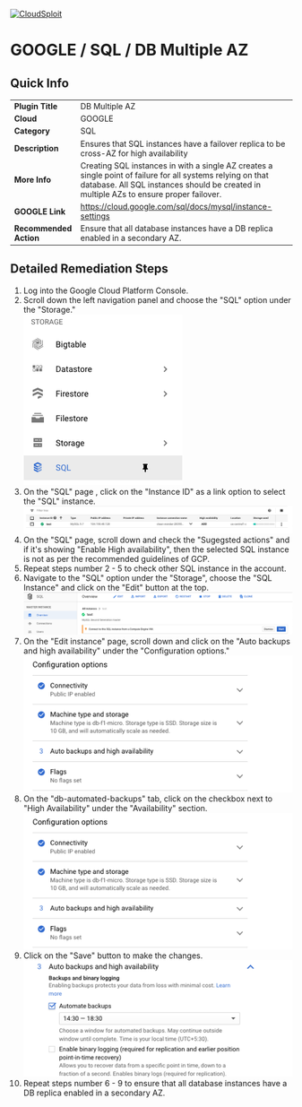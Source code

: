 [![CloudSploit](https://cloudsploit.com/img/logo-new-big-text-100.png "CloudSploit")](https://cloudsploit.com)

# GOOGLE / SQL / DB Multiple AZ

## Quick Info

| | |
|-|-|
| **Plugin Title** | DB Multiple AZ |
| **Cloud** | GOOGLE |
| **Category** | SQL |
| **Description** | Ensures that SQL instances have a failover replica to be cross-AZ for high availability |
| **More Info** | Creating SQL instances in with a single AZ creates a single point of failure for all systems relying on that database. All SQL instances should be created in multiple AZs to ensure proper failover. |
| **GOOGLE Link** | https://cloud.google.com/sql/docs/mysql/instance-settings |
| **Recommended Action** | Ensure that all database instances have a DB replica enabled in a secondary AZ. |

## Detailed Remediation Steps
1. Log into the Google Cloud Platform Console.
2. Scroll down the left navigation panel and choose the "SQL" option under the "Storage." </br> <img src="/resources/google/sql/db-multiple-az/step2.png"/>
3. On the "SQL" page , click on the "Instance ID" as a link option to select the "SQL" instance.</br> <img src="/resources/google/sql/db-multiple-az/step3.png"/>
4. On the "SQL" page, scroll down and check the "Sugegsted actions" and if it's showing "Enable High availability", then the selected SQL instance is not as per the recommended guidelines of GCP.</br>
5. Repeat steps number 2 - 5 to check other SQL instance in the account.</br> 
6. Navigate to the "SQL" option under the "Storage", choose the "SQL Instance" and click on the "Edit" button at the top.</br> <img src="/resources/google/sql/db-multiple-az/step6.png"/>
7. On the "Edit instance" page, scroll down and click on the "Auto backups and high availability" under the "Configuration options."</br> <img src="/resources/google/sql/db-multiple-az/step7.png"/>
8. On the "db-automated-backups" tab, click on the checkbox next to "High Availability" under the "Availability" section.</br> <img src="/resources/google/sql/db-automated-backups/step8.png"/>
9. Click on the "Save" button to make the changes.</br> <img src="/resources/google/sql/db-automated-backups/step9.png"/>
10. Repeat steps number 6 - 9 to ensure that all database instances have a DB replica enabled in a secondary AZ.</br>
